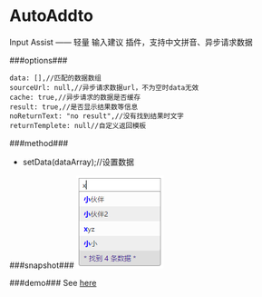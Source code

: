 # AutoAddto
Input Assist —— 轻量 输入建议 插件，支持中文拼音、异步请求数据

###options###
```html
data: [],//匹配的数据数组
sourceUrl: null,//异步请求数据url，不为空时data无效
cache: true,//异步请求的数据是否缓存
result: true,//是否显示结果数等信息
noReturnText: "no result",//没有找到结果时文字
returnTemplete: null//自定义返回模板
```
###method###
+ setData(dataArray);//设置数据

###snapshot###
![image](snapshot/test.png)

###demo###
See [here](http://tt-cc.cn/front-end/item/12-autoaddto)
